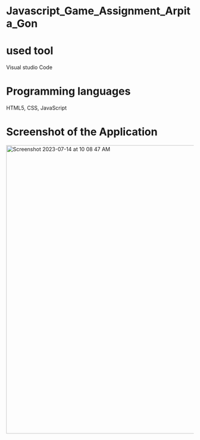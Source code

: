# Javascript_Game_Assignment_Arpita_Gon

# used tool 
Visual studio Code

# Programming languages
HTML5, CSS, JavaScript

# Screenshot of the Application
<img width="775" alt="Screenshot 2023-07-14 at 10 08 47 AM" src="https://github.com/ArpitaGon/Javascript_Game_Assignment_Arpita_Gon/assets/108892284/fab3d867-f99f-4da7-b1e0-2c331f5dbb61">
